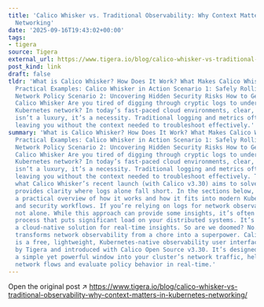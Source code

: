 ```yaml
---
title: 'Calico Whisker vs. Traditional Observability: Why Context Matters in Kubernetes
  Networking'
date: '2025-09-16T19:43:02+00:00'
tags:
- tigera
source: Tigera
external_url: https://www.tigera.io/blog/calico-whisker-vs-traditional-observability-why-context-matters-in-kubernetes-networking/
post_kind: link
draft: false
tldr: 'What is Calico Whisker? How Does It Work? What Makes Calico Whisker Different?
  Practical Examples: Calico Whisker in Action Scenario 1: Safely Rolling Out a New
  Network Policy Scenario 2: Uncovering Hidden Security Risks How to Get Started with
  Calico Whisker Are you tired of digging through cryptic logs to understand your
  Kubernetes network? In today’s fast-paced cloud environments, clear, real-time visibility
  isn’t a luxury, it’s a necessity. Traditional logging and metrics often fall short,
  leaving you without the context needed to troubleshoot effectively.'
summary: 'What is Calico Whisker? How Does It Work? What Makes Calico Whisker Different?
  Practical Examples: Calico Whisker in Action Scenario 1: Safely Rolling Out a New
  Network Policy Scenario 2: Uncovering Hidden Security Risks How to Get Started with
  Calico Whisker Are you tired of digging through cryptic logs to understand your
  Kubernetes network? In today’s fast-paced cloud environments, clear, real-time visibility
  isn’t a luxury, it’s a necessity. Traditional logging and metrics often fall short,
  leaving you without the context needed to troubleshoot effectively. That’s precisely
  what Calico Whisker’s recent launch (with Calico v3.30) aims to solve. This tool
  provides clarity where logs alone fall short. In the sections below, you’ll get
  a practical overview of how it works and how it fits into modern Kubernetes networking
  and security workflows. If you’re relying on logs for network observability, you’re
  not alone. While this approach can provide some insights, it’s often a manual, resource-intensive
  process that puts significant load on your distributed systems. It’s simply not
  a cloud-native solution for real-time insights. So are we doomed? No. Calico Whisker
  transforms network observability from a chore into a superpower. Calico Whisker
  is a free, lightweight, Kubernetes-native observability user interface (UI) created
  by Tigera and introduced with Calico Open Source v3.30. It’s designed to give you
  a simple yet powerful window into your cluster’s network traffic, helping you understand
  network flows and evaluate policy behavior in real-time.'
---
```

Open the original post ↗ https://www.tigera.io/blog/calico-whisker-vs-traditional-observability-why-context-matters-in-kubernetes-networking/
